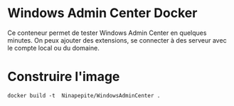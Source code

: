 # Windows Admin Center Docker

Ce conteneur permet de tester Windows Admin Center en quelques minutes. On peux ajouter des extensions, se connecter à des serveur avec le compte local ou du domaine.

# Construire l'image

 ```docker build -t  Ninapepite/WindowsAdminCenter .```
